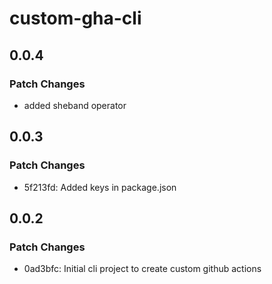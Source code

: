 # custom-gha-cli

## 0.0.4

### Patch Changes

- added sheband operator

## 0.0.3

### Patch Changes

- 5f213fd: Added keys in package.json

## 0.0.2

### Patch Changes

- 0ad3bfc: Initial cli project to create custom github actions
